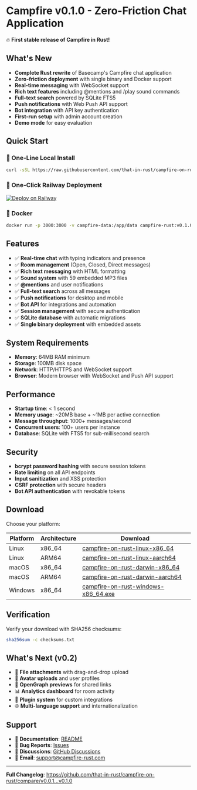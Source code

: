 # Campfire v0.1.0 - Zero-Friction Chat Application

🔥 **First stable release of Campfire in Rust!**

## What's New

- **Complete Rust rewrite** of Basecamp's Campfire chat application
- **Zero-friction deployment** with single binary and Docker support
- **Real-time messaging** with WebSocket support
- **Rich text features** including @mentions and /play sound commands
- **Full-text search** powered by SQLite FTS5
- **Push notifications** with Web Push API support
- **Bot integration** with API key authentication
- **First-run setup** with admin account creation
- **Demo mode** for easy evaluation

## Quick Start

### 🚀 One-Line Local Install
```bash
curl -sSL https://raw.githubusercontent.com/that-in-rust/campfire-on-rust/main/scripts/install.sh | bash
```

### 🚂 One-Click Railway Deployment
[![Deploy on Railway](https://railway.app/button.svg)](https://railway.app/template/campfire-rust-v01)

### 🐳 Docker
```bash
docker run -p 3000:3000 -v campfire-data:/app/data campfire-rust:v0.1.0
```

## Features

- ✅ **Real-time chat** with typing indicators and presence
- ✅ **Room management** (Open, Closed, Direct messages)
- ✅ **Rich text messaging** with HTML formatting
- ✅ **Sound system** with 59 embedded MP3 files
- ✅ **@mentions** and user notifications
- ✅ **Full-text search** across all messages
- ✅ **Push notifications** for desktop and mobile
- ✅ **Bot API** for integrations and automation
- ✅ **Session management** with secure authentication
- ✅ **SQLite database** with automatic migrations
- ✅ **Single binary deployment** with embedded assets

## System Requirements

- **Memory**: 64MB RAM minimum
- **Storage**: 100MB disk space
- **Network**: HTTP/HTTPS and WebSocket support
- **Browser**: Modern browser with WebSocket and Push API support

## Performance

- **Startup time**: < 1 second
- **Memory usage**: ~20MB base + ~1MB per active connection
- **Message throughput**: 1000+ messages/second
- **Concurrent users**: 100+ users per instance
- **Database**: SQLite with FTS5 for sub-millisecond search

## Security

- **bcrypt password hashing** with secure session tokens
- **Rate limiting** on all API endpoints
- **Input sanitization** and XSS protection
- **CSRF protection** with secure headers
- **Bot API authentication** with revokable tokens

## Download

Choose your platform:

| Platform | Architecture | Download |
|----------|--------------|----------|
| Linux | x86_64 | [campfire-on-rust-linux-x86_64](https://github.com/that-in-rust/campfire-on-rust/releases/download/v0.1.0/campfire-on-rust-linux-x86_64) |
| Linux | ARM64 | [campfire-on-rust-linux-aarch64](https://github.com/that-in-rust/campfire-on-rust/releases/download/v0.1.0/campfire-on-rust-linux-aarch64) |
| macOS | x86_64 | [campfire-on-rust-darwin-x86_64](https://github.com/that-in-rust/campfire-on-rust/releases/download/v0.1.0/campfire-on-rust-darwin-x86_64) |
| macOS | ARM64 | [campfire-on-rust-darwin-aarch64](https://github.com/that-in-rust/campfire-on-rust/releases/download/v0.1.0/campfire-on-rust-darwin-aarch64) |
| Windows | x86_64 | [campfire-on-rust-windows-x86_64.exe](https://github.com/that-in-rust/campfire-on-rust/releases/download/v0.1.0/campfire-on-rust-windows-x86_64.exe) |

## Verification

Verify your download with SHA256 checksums:
```bash
sha256sum -c checksums.txt
```

## What's Next (v0.2)

- 📎 **File attachments** with drag-and-drop upload
- 👤 **Avatar uploads** and user profiles
- 🔗 **OpenGraph previews** for shared links
- 📊 **Analytics dashboard** for room activity
- 🔌 **Plugin system** for custom integrations
- 🌐 **Multi-language support** and internationalization

## Support

- 📖 **Documentation**: [README](https://github.com/that-in-rust/campfire-on-rust#readme)
- 🐛 **Bug Reports**: [Issues](https://github.com/that-in-rust/campfire-on-rust/issues)
- 💬 **Discussions**: [GitHub Discussions](https://github.com/that-in-rust/campfire-on-rust/discussions)
- 📧 **Email**: support@campfire-rust.com

---

**Full Changelog**: https://github.com/that-in-rust/campfire-on-rust/compare/v0.0.1...v0.1.0